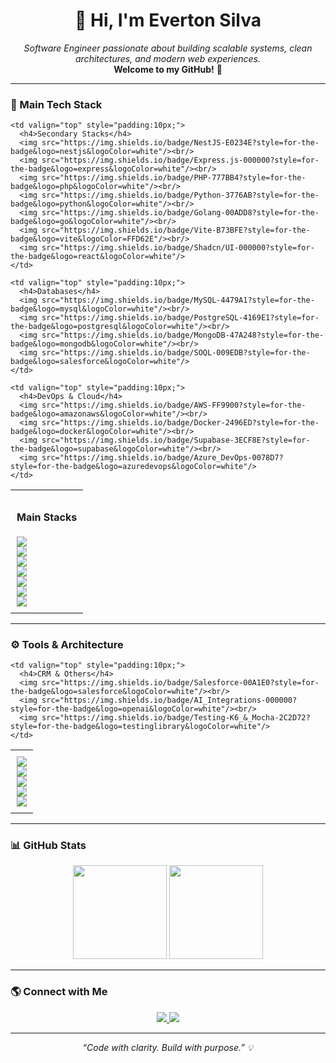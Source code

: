 <h1 align="center">👋 Hi, I'm Everton Silva</h1>

<p align="center">
  <em>Software Engineer passionate about building scalable systems, clean architectures, and modern web experiences.</em><br/>
  <b>Welcome to my GitHub!</b> 🚀
</p>

---

### 🧠 Main Tech Stack

<table>
  <tr>
    <td valign="top" style="padding:10px;">
      <h4>Main Stacks</h4>
      <img src="https://img.shields.io/badge/JavaScript-323330?style=for-the-badge&logo=javascript&logoColor=F7DF1E"/><br/>
      <img src="https://img.shields.io/badge/TypeScript-007ACC?style=for-the-badge&logo=typescript&logoColor=white"/><br/>
      <img src="https://img.shields.io/badge/React-20232A?style=for-the-badge&logo=react&logoColor=61DAFB"/><br/>
      <img src="https://img.shields.io/badge/Next.js-000000?style=for-the-badge&logo=nextdotjs&logoColor=white"/><br/>
      <img src="https://img.shields.io/badge/Tailwind_CSS-38B2AC?style=for-the-badge&logo=tailwind-css&logoColor=white"/><br/>
      <img src="https://img.shields.io/badge/Node.js-339933?style=for-the-badge&logo=nodedotjs&logoColor=white"/><br/>
      <img src="https://img.shields.io/badge/Vue.js-4FC08D?style=for-the-badge&logo=vue.js&logoColor=white"/>
    </td>

    <td valign="top" style="padding:10px;">
      <h4>Secondary Stacks</h4>
      <img src="https://img.shields.io/badge/NestJS-E0234E?style=for-the-badge&logo=nestjs&logoColor=white"/><br/>
      <img src="https://img.shields.io/badge/Express.js-000000?style=for-the-badge&logo=express&logoColor=white"/><br/>
      <img src="https://img.shields.io/badge/PHP-777BB4?style=for-the-badge&logo=php&logoColor=white"/><br/>
      <img src="https://img.shields.io/badge/Python-3776AB?style=for-the-badge&logo=python&logoColor=white"/><br/>
      <img src="https://img.shields.io/badge/Golang-00ADD8?style=for-the-badge&logo=go&logoColor=white"/><br/>
      <img src="https://img.shields.io/badge/Vite-B73BFE?style=for-the-badge&logo=vite&logoColor=FFD62E"/><br/>
      <img src="https://img.shields.io/badge/Shadcn/UI-000000?style=for-the-badge&logo=react&logoColor=white"/>
    </td>

    <td valign="top" style="padding:10px;">
      <h4>Databases</h4>
      <img src="https://img.shields.io/badge/MySQL-4479A1?style=for-the-badge&logo=mysql&logoColor=white"/><br/>
      <img src="https://img.shields.io/badge/PostgreSQL-4169E1?style=for-the-badge&logo=postgresql&logoColor=white"/><br/>
      <img src="https://img.shields.io/badge/MongoDB-47A248?style=for-the-badge&logo=mongodb&logoColor=white"/><br/>
      <img src="https://img.shields.io/badge/SOQL-009EDB?style=for-the-badge&logo=salesforce&logoColor=white"/>
    </td>

    <td valign="top" style="padding:10px;">
      <h4>DevOps & Cloud</h4>
      <img src="https://img.shields.io/badge/AWS-FF9900?style=for-the-badge&logo=amazonaws&logoColor=white"/><br/>
      <img src="https://img.shields.io/badge/Docker-2496ED?style=for-the-badge&logo=docker&logoColor=white"/><br/>
      <img src="https://img.shields.io/badge/Supabase-3ECF8E?style=for-the-badge&logo=supabase&logoColor=white"/><br/>
      <img src="https://img.shields.io/badge/Azure_DevOps-0078D7?style=for-the-badge&logo=azuredevops&logoColor=white"/>
    </td>
  </tr>
</table>

---

### ⚙️ Tools & Architecture

<table>
  <tr>
    <td valign="top" style="padding:10px;">
      <img src="https://img.shields.io/badge/Git-F05032?style=for-the-badge&logo=git&logoColor=white"/><br/>
      <img src="https://img.shields.io/badge/OAuth-009EDB?style=for-the-badge&logo=oauth&logoColor=white"/><br/>
      <img src="https://img.shields.io/badge/REST_API-000000?style=for-the-badge&logo=postman&logoColor=orange"/><br/>
      <img src="https://img.shields.io/badge/SOLID_Principles-000000?style=for-the-badge&logo=code&logoColor=white"/><br/>
      <img src="https://img.shields.io/badge/Clean_Architecture-000000?style=for-the-badge&logo=code&logoColor=white"/>
    </td>

    <td valign="top" style="padding:10px;">
      <h4>CRM & Others</h4>
      <img src="https://img.shields.io/badge/Salesforce-00A1E0?style=for-the-badge&logo=salesforce&logoColor=white"/><br/>
      <img src="https://img.shields.io/badge/AI_Integrations-000000?style=for-the-badge&logo=openai&logoColor=white"/><br/>
      <img src="https://img.shields.io/badge/Testing-K6_&_Mocha-2C2D72?style=for-the-badge&logo=testinglibrary&logoColor=white"/>
    </td>
  </tr>
</table>

---

### 📊 GitHub Stats

<p align="center">
  <img height="150" src="https://github-readme-stats.vercel.app/api?username=EvertonSilva&show_icons=true&theme=tokyonight" />
  <img height="150" src="https://github-readme-stats.vercel.app/api/top-langs/?username=EvertonSilva&layout=compact&theme=tokyonight"/>
</p>

---

### 🌎 Connect with Me

<p align="center">
  <a href="https://www.linkedin.com/in/evertonsilva" target="_blank">
    <img src="https://img.shields.io/badge/LinkedIn-0077B5?style=for-the-badge&logo=linkedin&logoColor=white"/>
  </a>
  <a href="mailto:everton.silva.dev@gmail.com">
    <img src="https://img.shields.io/badge/Email-D14836?style=for-the-badge&logo=gmail&logoColor=white"/>
  </a>
</p>

---

<p align="center"><i>“Code with clarity. Build with purpose.” 💡</i></p>
